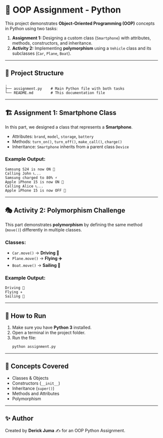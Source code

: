# 📱 OOP Assignment - Python

This project demonstrates **Object-Oriented Programming (OOP)** concepts in Python using two tasks:  

1. **Assignment 1:** Designing a custom class (`Smartphone`) with attributes, methods, constructors, and inheritance.  
2. **Activity 2:** Implementing **polymorphism** using a `Vehicle` class and its subclasses (`Car`, `Plane`, `Boat`).

---

## 📌 Project Structure

```
.
├── assignment.py    # Main Python file with both tasks
└── README.md        # This documentation file
```

---

## 🏗 Assignment 1: Smartphone Class

In this part, we designed a class that represents a **Smartphone**.  
- Attributes: `brand`, `model`, `storage`, `battery`
- Methods: `turn_on()`, `turn_off()`, `make_call()`, `charge()`
- Inheritance: `Smartphone` inherits from a parent class `Device`

### Example Output:
```
Samsung S24 is now ON 🔋
Calling John 📞...
Samsung charged to 80% ⚡
Apple iPhone 15 is now ON 🔋
Calling Alice 📞...
Apple iPhone 15 is now OFF 📴
```

---

## 🎭 Activity 2: Polymorphism Challenge

This part demonstrates **polymorphism** by defining the same method (`move()`) differently in multiple classes.

### Classes:
- `Car.move()` → **Driving 🚗**
- `Plane.move()` → **Flying ✈️**
- `Boat.move()` → **Sailing 🚤**

### Example Output:
```
Driving 🚗
Flying ✈️
Sailing 🚤
```

---

## 🚀 How to Run

1. Make sure you have **Python 3** installed.
2. Open a terminal in the project folder.
3. Run the file:
   ```bash
   python assignment.py
   ```

---

## 🧠 Concepts Covered
- Classes & Objects  
- Constructors (`__init__`)  
- Inheritance (`super()`)  
- Methods and Attributes  
- Polymorphism  

---

## ✨ Author
Created by **Derick Juma** ✍️ for an OOP Python Assignment.
